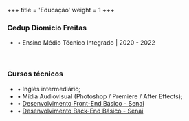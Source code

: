 +++
title = 'Educação'
weight = 1
+++

### Cedup Diomicio Freitas
- • Ensino Médio Técnico Integrado | 2020 - 2022

<br>

### Cursos técnicos
- • Inglês intermediário;
- • Mídia Audiovisual (Photoshop / Premiere / After Effects);
- • <a href="docs/Certificado_Front_End_Básico_Senai.pdf">Desenvolvimento Front-End Básico - Senai</a>
- • <a href="docs/Certificado_Back_End_Básico_Senai.pdf">Desenvolvimento Back-End Básico - Senai</a>